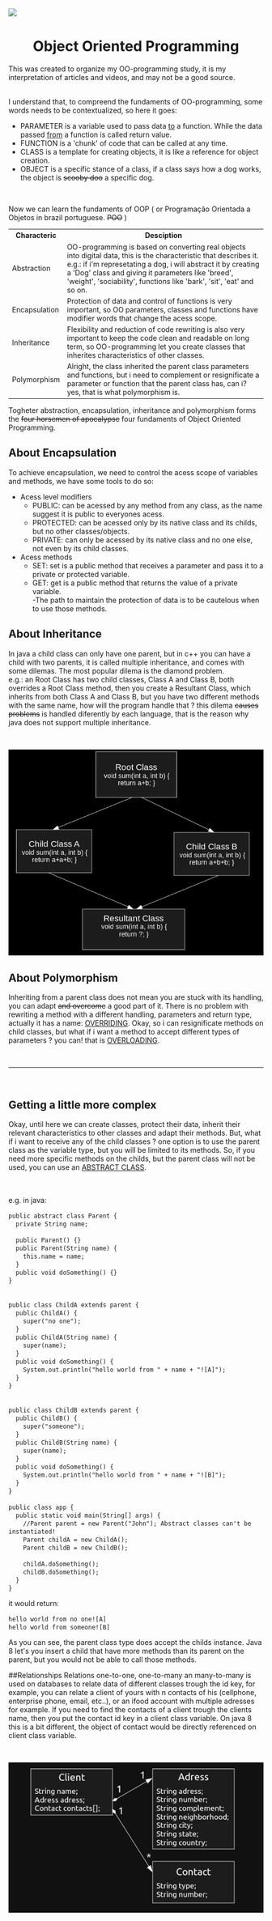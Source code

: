 <img src="http://unmaintained.tech/badge.svg"/>

<h1 align="center">Object Oriented Programming</h1>
This was created to organize my OO-programming study, it is my interpretation of articles and videos, and may not be a good source.
<br/> <br/>

I understand that, to compreend the fundaments of OO-programming, some words needs to be contextualized, so here it goes:

  <ul>
  <li> <bold>PARAMETER</bold> is a variable used to pass data <ins>to</ins> a function. While the data passed <ins>from</ins> a function is called return value. </li>
    <li> <bold>FUNCTION</bold> is a 'chunk' of code that can be called at any time. </li>
    <li> <bold>CLASS</bold> is a template for creating objects, it is like a reference for object creation. </li>
    <li> <bold>OBJECT</bold> is a specific stance of a class, if a class says how a dog works, the object is <del>scooby doo</del> a specific dog. </li>
  </ul>
<br/>

Now we can learn the fundaments of OOP ( or Programação Orientada a Objetos in brazil portuguese. <del>POO</del> )

<table>
  <tr>
    <th>Characteric</th>
    <th>Desciption</th>
  </tr>
   <tr>
     <td>Abstraction</td>
     <td>OO-programming is based on converting real objects into digital data, this is the characteristic that describes it.
     e.g.: if i'm represetating a dog, i will abstract it by creating a 'Dog' class and giving it parameters like 'breed', 'weight', 'sociability',
     functions like 'bark', 'sit', 'eat' and so on.</td>
  </tr>
  <tr>
     <td>Encapsulation</td>
     <td>Protection of data and control of functions is very important, so OO parameters, classes and functions have
      modifier words that change the acess scope.</td>
  </tr>
  <tr>
     <td>Inheritance</td>
     <td>Flexibility and reduction of code rewriting is also very important to keep the code clean and readable on long term,
      so OO-programming let you create classes that inherites characteristics of other classes. </td>
  </tr>
  <tr>
     <td>Polymorphism</td>
     <td>Alright, the class inherited the parent class parameters and functions, but i need to complement or resignificate a parameter or function
      that the parent class has, can i? yes, that is what polymorphism is. </td>
  </tr>
</table>

Togheter abstraction, encapsulation, inheritance and polymorphism forms the <del>four horsemen of apocalypse</del> four fundaments of Object Oriented Programming.

## About Encapsulation
  To achieve encapsulation, we need to control the acess scope of variables and methods, we have some tools to do so:
  <ul>
    <li>Acess level modifiers
      <ul>
        <li>PUBLIC: can be acessed by any method from any class, as the name suggest it is public to everyones acess.</li>
        <li>PROTECTED: can be acessed only by its native class and its childs, but no other classes/objects.</li>
        <li>PRIVATE: can only be acessed by its native class and no one else, not even by its child classes.</li>
      </ul>
    </li>
    <li>Acess methods
      <ul>
        <li>SET: set is a public method that receives a parameter and pass it to a private or protected variable.</li>
        <li>GET: get is a public method that returns the value of a private variable.</li>
        -The path to maintain the protection of data is to be cautelous when to use those methods.
      </ul>
    </li>
  </ul>


## About Inheritance
  In java a child class can only have one parent, but in c++ you can have a child with two parents, it is called multiple inheritance, and comes with some dilemas. The most popular dilema is the diamond problem. 
<br/>e.g.: an Root Class has two child classes, Class A and Class B, both overrides a Root Class method, then you create a Resultant Class, which inherits from both Class A and Class B, but you have two different methods with the same name, how will the program handle that ? this dilema <del>causes problems</del> is handled diferently by each language, that is the reason why java does not support multiple inheritance.

<br/>
<p align="center">
  <img src="https://github.com/marcosRoos/OO-Study/blob/main/diamond-problem.png" title="diamond problem example"/>
</p>
  
  
## About Polymorphism
  Inheriting from a parent class does not mean you are stuck with its handling, you can adapt <del>and overcome</del> a good part of it. There is 
  no problem with rewriting a method with a different handling, parameters and return type, actually it has a name: <ins>OVERRIDING</ins>.
  Okay, so i can resignificate methods on child classes, but what if i want a method to accept different types of parameters ? you can! that is <ins>OVERLOADING</ins>.

<br/><hr/><br/>

## Getting a little more complex
Okay, until here we can create classes, protect their data, inherit their relevant characteristics to other classes and adapt their methods. But, what if i want to receive any of the child classes ? one option is to use the parent class as the variable type, but you will be limited to its methods. So, if you need more specific methods on the childs, but the parent class will not be used, you can use an <ins>ABSTRACT CLASS</ins>.

<br/><br/> e.g. in java: 

```
public abstract class Parent {
  private String name;

  public Parent() {}
  public Parent(String name) {
    this.name = name;
  }
  public void doSomething() {}
}


public class ChildA extends parent {
  public ChildA() {
    super("no one");
  }
  public ChildA(String name) {
    super(name);
  }
  public void doSomething() {
    System.out.println("hello world from " + name + "![A]");
  }
}


public class ChildB extends parent {
  public ChildB() {
    super("someone");
  }
  public ChildB(String name) {
    super(name);
  }
  public void doSomething() {
    System.out.println("hello world from " + name + "![B]");
  }
}

public class app {
  public static void main(String[] args) {
    //Parent parent = new Parent("John"); Abstract classes can't be instantiated!
    Parent childA = new ChildA();
    Parent childB = new ChildB();

    childA.doSomething();
    childB.doSomething();
  }
}

```
it would return:
```
hello world from no one![A]
hello world from someone![B]

```
As you can see, the parent class type does accept the childs instance.
Java 8 let's you insert a child that have more methods than its parent on the parent, but you would not be able to call those methods.

##Relationships
Relations one-to-one, one-to-many an many-to-many is used on databases to relate data of different classes trough the id key, for example, you can relate a client of yours with n contacts of his (cellphone, enterprise phone, email, etc..), or an ifood account with multiple adresses for example. If you need to find the contacts of a client trough the clients name, then you put the contact id key in a client class variable.
On java 8 this is a bit different, the object of contact would be directly referenced on client class variable.

<br/>
<p align=center>
  <img src="https://github.com/marcosRoos/OO-Study/blob/main/relation.png" title="Relation example"/>
</p>
